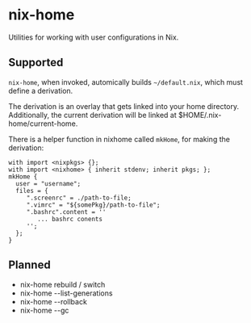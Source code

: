 # nix-home

Utilities for working with user configurations in Nix.

## Supported

`nix-home`, when invoked, automically builds `~/default.nix`, which must define a derivation.

The derivation is an overlay that gets linked into your home directory. Additionally, the current derivation will be
linked at $HOME/.nix-home/current-home.

There is a helper function in nixhome called `mkHome`, for making the derivation:

	with import <nixpkgs> {};
	with import <nixhome> { inherit stdenv; inherit pkgs; };
	mkHome {
	  user = "username";
	  files = {
		 ".screenrc" = ./path-to-file;
		 ".vimrc" = "${somePkg}/path-to-file";
		 ".bashrc".content = ''
			... bashrc conents
		 '';
	  };
	}

## Planned

 * nix-home rebuild / switch
 * nix-home --list-generations
 * nix-home --rollback
 * nix-home --gc

